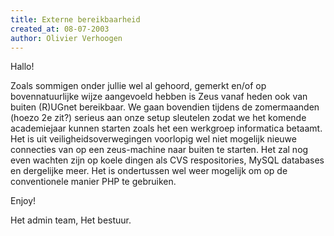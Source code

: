```yaml
---
title: Externe bereikbaarheid
created_at: 08-07-2003
author: Olivier Verhoogen
---
```


Hallo!

Zoals sommigen onder jullie wel al gehoord, gemerkt en/of op
bovennatuurlijke wijze aangevoeld hebben is Zeus vanaf heden ook van
buiten (R)UGnet bereikbaar. We gaan bovendien tijdens de zomermaanden
(hoezo 2e zit?) serieus aan onze setup sleutelen zodat we het komende
academiejaar kunnen starten zoals het een werkgroep informatica betaamt.
Het is uit veiligheidsoverwegingen voorlopig wel niet mogelijk nieuwe
connecties van op een zeus-machine naar buiten te starten.
Het zal nog even wachten zijn op koele dingen als CVS respositories, MySQL
databases en dergelijke meer. Het is ondertussen wel weer mogelijk om op
de conventionele manier PHP te gebruiken.

Enjoy!


Het admin team,
Het bestuur.